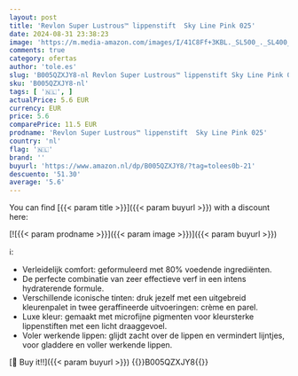 ```yaml
---
layout: post
title: 'Revlon Super Lustrous™ lippenstift  Sky Line Pink 025'
date: 2024-08-31 23:38:23
image: 'https://m.media-amazon.com/images/I/41C8Ff+3KBL._SL500_._SL400_.jpg'
comments: true
category: ofertas
author: 'tole.es'
slug: 'B005QZXJY8-nl Revlon Super Lustrous™ lippenstift Sky Line Pink 025'
sku: 'B005QZXJY8-nl'
tags: [ '🇳🇱', ]
actualPrice: 5.6 EUR
currency: EUR
price: 5.6
comparePrice: 11.5 EUR
prodname: 'Revlon Super Lustrous™ lippenstift  Sky Line Pink 025'
country: 'nl'
flag: '🇳🇱'
brand: ''
buyurl: 'https://www.amazon.nl/dp/B005QZXJY8/?tag=tolees0b-21'
descuento: '51.30'
average: '5.6'
---
```


You can find [{{< param title >}}]({{< param buyurl >}}) with a discount here:

[![{{< param prodname >}}]({{< param image >}})]({{< param buyurl >}})

ℹ️:

- Verleidelijk comfort: geformuleerd met 80% voedende ingrediënten.
- De perfecte combinatie van zeer effectieve verf in een intens hydraterende formule.
- Verschillende iconische tinten: druk jezelf met een uitgebreid kleurenpalet in twee geraffineerde uitvoeringen: crème en parel.
- Luxe kleur: gemaakt met microfijne pigmenten voor kleursterke lippenstiften met een licht draaggevoel.
- Voler werkende lippen: glijdt zacht over de lippen en vermindert lijntjes, voor gladdere en voller werkende lippen.

[🛒 Buy it!!]({{< param buyurl >}})
{{<world>}}B005QZXJY8{{</world>}}
